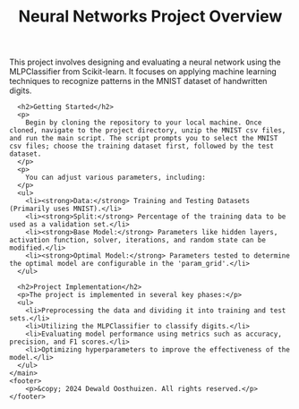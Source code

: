 <!DOCTYPE html>
<html lang="en">
<head>
</head>
<body>
    <header>
        <h1>Neural Networks Project Overview</h1>
    </header>
    <main>
      <p>
        This project involves designing and evaluating a neural network using the MLPClassifier from Scikit-learn. It focuses on applying machine learning techniques to recognize patterns in the MNIST dataset of handwritten digits.
      </p>
      
      <h2>Getting Started</h2>
      <p>
        Begin by cloning the repository to your local machine. Once cloned, navigate to the project directory, unzip the MNIST csv files, and run the main script. The script prompts you to select the MNIST csv files; choose the training dataset first, followed by the test dataset.
      </p>
      <p>
        You can adjust various parameters, including:
      </p>
      <ul>
        <li><strong>Data:</strong> Training and Testing Datasets (Primarily uses MNIST).</li>
        <li><strong>Split:</strong> Percentage of the training data to be used as a validation set.</li>
        <li><strong>Base Model:</strong> Parameters like hidden layers, activation function, solver, iterations, and random state can be modified.</li>
        <li><strong>Optimal Model:</strong> Parameters tested to determine the optimal model are configurable in the 'param_grid'.</li>
      </ul>
      
      <h2>Project Implementation</h2>
      <p>The project is implemented in several key phases:</p>
      <ul>
        <li>Preprocessing the data and dividing it into training and test sets.</li>
        <li>Utilizing the MLPClassifier to classify digits.</li>
        <li>Evaluating model performance using metrics such as accuracy, precision, and F1 scores.</li>
        <li>Optimizing hyperparameters to improve the effectiveness of the model.</li>
      </ul>
    </main>
    <footer>
        <p>&copy; 2024 Dewald Oosthuizen. All rights reserved.</p>
    </footer>
</body>
</html>
